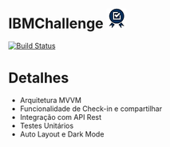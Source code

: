 # IBMChallenge ![alt text](https://github.com/Themakew/IBMChallenge/blob/master/IBMChallenge/IBMChallenge/Resources/Assets/Assets.xcassets/AppIcon.appiconset/40.png)

[![Build Status](https://travis-ci.org/Themakew/IBMChallenge.svg?branch=master)](https://travis-ci.org/Themakew/IBMChallenge)

# Detalhes
- Arquitetura MVVM
- Funcionalidade de Check-in e compartilhar
- Integração com API Rest
- Testes Unitários
- Auto Layout e Dark Mode
